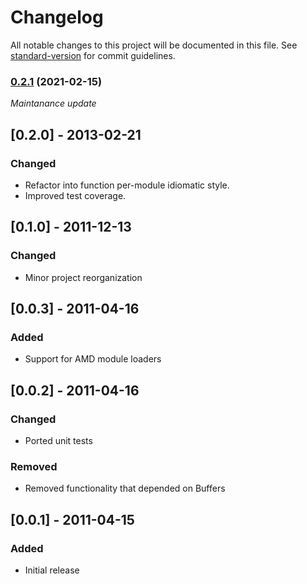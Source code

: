 # Changelog

All notable changes to this project will be documented in this file. See [standard-version](https://github.com/conventional-changelog/standard-version) for commit guidelines.

### [0.2.1](https://github.com/Gozala/querystring/compare/v0.2.0...v0.2.1) (2021-02-15)

_Maintanance update_

## [0.2.0] - 2013-02-21

### Changed

- Refactor into function per-module idiomatic style.
- Improved test coverage.

## [0.1.0] - 2011-12-13

### Changed

- Minor project reorganization

## [0.0.3] - 2011-04-16

### Added

- Support for AMD module loaders

## [0.0.2] - 2011-04-16

### Changed

- Ported unit tests

### Removed

- Removed functionality that depended on Buffers

## [0.0.1] - 2011-04-15

### Added

- Initial release

